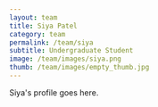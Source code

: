 ```yaml
---
layout: team
title: Siya Patel
category: team
permalink: /team/siya
subtitle: Undergraduate Student
image: /team/images/siya.png
thumb: /team/images/empty_thumb.jpg
---
```


Siya's profile goes here.